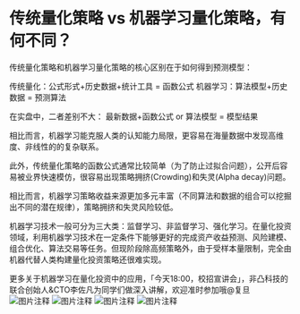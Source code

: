 # 传统量化策略 vs 机器学习量化策略，有何不同？

传统量化策略和机器学习量化策略的核心区别在于如何得到预测模型：

传统量化：公式形式+历史数据+统计工具 = 函数公式
机器学习：算法模型+历史数据 = 预测算法

在实盘中，二者差别不大：
最新数据+函数公式 or 算法模型 = 模型结果

相比而言，机器学习能克服人类的认知能力局限，更容易在海量数据中发现高维度、非线性的的复杂联系。

此外，传统量化策略的函数公式通常比较简单（为了防止过拟合问题），公开后容易被业界快速模仿，很容易出现策略拥挤(Crowding)和失灵(Alpha decay)问题。

相比而言，机器学习策略收益来源更加多元丰富（不同算法和数据的组合可以挖掘出不同的潜在规律），策略拥挤和失灵风险较低。

机器学习技术一般可分为三大类：监督学习、非监督学习、强化学习。在量化投资领域，利用机器学习技术在一定条件下能够更好的完成资产收益预测、风险建模、组合优化、算法交易等任务。但现阶段除高频策略外，由于受样本量限制，完全由机器代替人类构建量化投资策略还很难实现。

更多关于机器学习在量化投资中的应用，「今天18:00，校招宣讲会」，非凸科技的联合创始人&CTO李佐凡为同学们做深入讲解，欢迎准时参加哦@复旦
![图片注释](http://storage-uqer.datayes.com/6245aa787bf0370166768fd0/1f338de4-2f36-11ed-b02a-0242ac140002)
![图片注释](http://storage-uqer.datayes.com/6245aa787bf0370166768fd0/2420bd4a-2f36-11ed-b02a-0242ac140002)
![图片注释](http://storage-uqer.datayes.com/6245aa787bf0370166768fd0/283170fa-2f36-11ed-b02a-0242ac140002)
![图片注释](http://storage-uqer.datayes.com/6245aa787bf0370166768fd0/2cf3b184-2f36-11ed-b02a-0242ac140002)